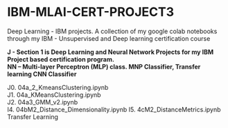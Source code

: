 # IBM-MLAI-CERT-PROJECT3
 Deep Learning - IBM projects. A collection of my google colab notebooks through my IBM - Unsupervised and Deep learning certification course  

****J - Section 1 is Deep Learning and Neural Network Projects for my IBM Project based certification program.  
NN – Multi-layer Perceptron (MLP) class. MNP Classifier, Transfer learning CNN Classifier****

J0. 04a_2_KmeansClustering.ipynb  
J1. 04a_KMeansClustering.ipynb  
J2. 04a3_GMM_v2.ipynb  
I4. 04bM2_Distance_Dimensionality.ipynb
I5. 4cM2_DistanceMetrics.ipynb
    Transfer Learning

